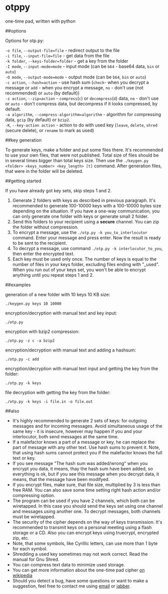 otppy
=====

one-time pad, written with python  

##options

Options for otp.py:

`-o file`, `--output-file=file` - redirect output to the file  
`-i file`, `--input-file=file` - get data from the file  
`-k folder`, `--keys-folder=folder` - get a key from the folder  
`-I mode`, `--input-mode=mode` - input mode (can be `b64` - base64 data, `bin` or `auto`)  
`-O mode`, `--output-mode=mode` - output mode (can be `b64`, `bin` or `auto`)  
`-c action`, `--hash=action` - use hash sum (`check`- when you decrypt a message or `add` - when you encrypt a message, `no` - don't use (not recommended) or `auto` (by default))  
`-z action`, `--zip=action` - `compress`(`c`) or `decompress`(`d`) data, `no` - don't use or `auto` - don't compress data, but decompress if it looks compressed, by default.  
`-a algorithm`, `--compress-algorithm=algorithm` - algorithm for compressing data, `gzip` (by default) or `bzip2`.  
`-K`, `--key-action action` - action to do with used key (`leave`, `delete`, `shred` (secure delete), or `rename` to mark as used)  

##key generation

To generate keys, make a folder and put some files there. It's recommended to use your own files, that were not published. Total size of files should be in several times bigger than total keys size. Then use the `./keygen.py <folder> <keys_number> <key_length> [t]` command. After generation files, that were in the folder will be deleted.

##getting started

If you have already got key sets, skip steps 1 and 2.

1. Generate 2 folders with keys as described in previous paragraph. It's recommended to generate 100-10000 keys with a 100-10000 bytes size depending on the situation. If you have a one-way communication, you can only generate one folder with keys or generate small 2 folder.
2. Send this folders to your recipient using a **secure** channel. You can zip the folder without compression.
3. To encrypt a message, use the `./otp.py -k you_to_interlocutor` command. Enter your message and press enter. Now the result is ready to be sent to the recipient.
4. To decrypt a message, use command `./otp.py -k interlocutor_to_you`, then enter the encrypted text.
5. Each key must be used only once. The number of keys is equal to the number of files in your keys folder, excluding files ending with "_used". When you run out of your keys set, you won't be able to encrypt anything until you repeat steps 1 and 2.

##examples

generation of a new folder with 10 keys 10 KB size:

    ./keygen.py keys 10 10000

encryption/decryption with manual text and key input:

    ./otp.py

encryption with bzip2 compression:

    ./otp.py -z c -a bzip2

encryption/decryption with manual text and adding a hashsum:

    ./otp.py -c add

encryption/decryption with manual text input and getting the key from the folder:

    ./otp.py -k keys

file decryption with getting the key from the folder:

    ./otp.py -k keys -i file.in -o file.out


##also

* It's highly recommended to generate 2 sets of keys: for outgoing messages and for incoming messages. Avoid simultaneous usage of the same key - it is insecure, however may happen if you and your interlocutor, both send messages at the same time.
* If a malefactor knows a part of a message or key, he can replace the part of message with any other text. Use hash sums to prevent it. Note, that using hash sums cannot protect you if the malefactor knows the full text or key.
* If you see message "The hash sum was added/wrong" when you encrypt you data, it means, thay the hash sum have been added, so everything is ok, but if you see this message when you decrypt data, it means, that the message have been modifyed.
* If you encrypt files, make sure, that file size, multiplied by 3 is less than free RAM. You can also save some time setting right hash action and/or compressing option.
* The program can be used if you have 2 channels, which both can be wiretapped. In this case you should send the keys set using one channel and messages using another one. To decrypt messages, both channels must be wiretapped.
* The security of the cipher depends on the way of keys transmission. It's recommended to transmit keys on a personal meeting using a flash storage or a CD. Also you can encrypt keys using truecrypt, encrypted zip, etc.
* Note, that some symbols, like Cyrillic letters, can use more than 1 byte for each symbol.
* Shredding a used key sometimes may not work correct. Read the manual for Gnu Shred.
* You can compress text data to minimize used storage.
* You can get more information about the one-time pad cipher [on wikipedia](http://en.wikipedia.org/wiki/One-time_pad)
* Should you detect a bug, have some questions or want to make a suggestion, feel free to contact me using [email](mailto:anton-tsyganenko@yandex.ru) or [jabber](xmpp:antontsyganenko@jabber.ru).
